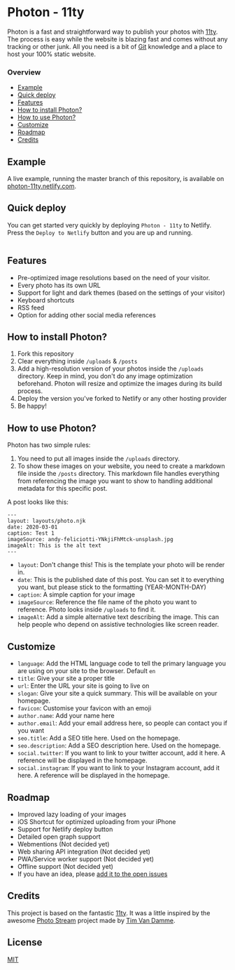 # Photon - 11ty

Photon is a fast and straightforward way to publish your photos with [11ty](https://www.11ty.dev). The process is easy while the website is blazing fast and comes without any tracking or other junk. All you need is a bit of [Git](https://git-scm.com) knowledge and a place to host your 100% static website.

### Overview

- [Example](https://github.com/usephoton/photon-11ty#example)
- [Quick deploy](https://github.com/usephoton/photon-11ty#quick-deploy)
- [Features](https://github.com/usephoton/photon-11ty#features)
- [How to install Photon?](https://github.com/usephoton/photon-11ty#how-to-install-photon)
- [How to use Photon?](https://github.com/usephoton/photon-11ty#how-to-use-photon)
- [Customize](https://github.com/usephoton/photon-11ty#customize)
- [Roadmap](https://github.com/usephoton/photon-11ty#roadmap)
- [Credits](https://github.com/usephoton/photon-11ty#credits)

## Example

A live example, running the master branch of this repository, is available on [photon-11ty.netlify.com](https://photon-11ty.netlify.com).

## Quick deploy

You can get started very quickly by deploying `Photon - 11ty` to Netlify. Press the `Deploy to Netlify` button and you are up and running.

<a href="https://app.netlify.com/start/deploy?repository=https://github.com/usephoton/photon-11ty"><img src="https://www.netlify.com/img/deploy/button.svg" alt=""></a>

## Features

- Pre-optimized image resolutions based on the need of your visitor.
- Every photo has its own URL
- Support for light and dark themes (based on the settings of your visitor)
- Keyboard shortcuts
- RSS feed
- Option for adding other social media references

## How to install Photon?

1. Fork this repository
2. Clear everything inside `/uploads` & `/posts`
3. Add a high-resolution version of your photos inside the `/uploads` directory. Keep in mind, you don't do any image optimization beforehand. Photon will resize and optimize the images during its build process.
4. Deploy the version you've forked to Netlify or any other hosting provider
5. Be happy!

## How to use Photon?

Photon has two simple rules:

1. You need to put all images inside the `/uploads` directory.
2. To show these images on your website, you need to create a markdown file inside the `/posts` directory. This markdown file handles everything from referencing the image you want to show to handling additional metadata for this specific post.

A post looks like this:

```
---
layout: layouts/photo.njk
date: 2020-03-01
caption: Test 1
imageSource: andy-feliciotti-YNkjiFhMtck-unsplash.jpg
imageAlt: This is the alt text
---
```

- `layout`: Don't change this! This is the template your photo will be render in.
- `date`: This is the published date of this post. You can set it to everything you want, but please stick to the formatting (YEAR-MONTH-DAY)
- `caption`: A simple caption for your image
- `imageSource`: Reference the file name of the photo you want to reference. Photo looks inside `/uploads` to find it.
- `imageAlt`: Add a simple alternative text describing the image. This can help people who depend on assistive technologies like screen reader.

## Customize

- `language`: Add the HTML language code to tell the primary language you are using on your site to the browser. Default `en`
- `title`: Give your site a proper title
- `url`: Enter the URL your site is going to live on
- `slogan`: Give your site a quick summary. This will be available on your homepage.
- `favicon`: Customise your favicon with an emoji
- `author.name`: Add your name here
- `author.email`: Add your email address here, so people can contact you if you want
- `seo.title`: Add a SEO title here. Used on the homepage.
- `seo.description`: Add a SEO description here. Used on the homepage.
- `social.twitter`: If you want to link to your twitter account, add it here. A reference will be displayed in the homepage.
- `social.instagram`: If you want to link to your Instagram account, add it here. A reference will be displayed in the homepage.

## Roadmap

- Improved lazy loading of your images
- iOS Shortcut for optimized uploading from your iPhone
- Support for Netlify deploy button
- Detailed open graph support
- Webmentions (Not decided yet)
- Web sharing API integration (Not decided yet)
- PWA/Service worker support (Not decided yet)
- Offline support (Not decided yet)
- If you have an idea, please [add it to the open issues](https://github.com/usephoton/photon-11ty/issues/new)

## Credits

This project is based on the fantastic [11ty](https://www.11ty.dev). It was a little inspired by the awesome [Photo Stream](https://github.com/maxvoltar/photo-stream) project made by [Tim Van Damme](https://twitter.com/maxvoltar).

## License

[MIT](https://github.com/usephoton/photon-11ty/blob/master/LICENSE)
